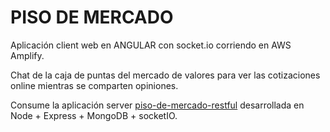 # PISO DE MERCADO

Aplicación client web en ANGULAR con socket.io corriendo en AWS Amplify.

Chat de la caja de puntas del mercado de valores para ver las cotizaciones online mientras se comparten opiniones.

Consume la aplicación server [piso-de-mercado-restful] desarrollada en Node + Express + MongoDB + socketIO.


[piso-de-mercado-restful]:<https://github.com/gustavoghp87/piso-de-mercado-restful>
